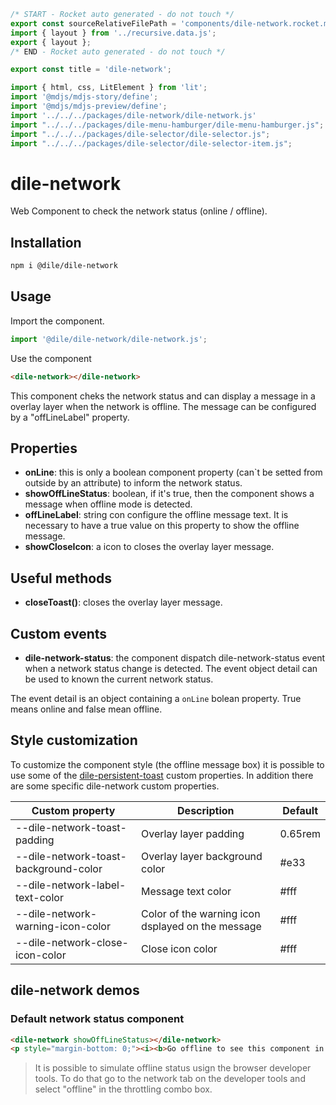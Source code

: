 ```js server
/* START - Rocket auto generated - do not touch */
export const sourceRelativeFilePath = 'components/dile-network.rocket.md';
import { layout } from '../recursive.data.js';
export { layout };
/* END - Rocket auto generated - do not touch */

export const title = 'dile-network';
```

```js script
import { html, css, LitElement } from 'lit'; 
import '@mdjs/mdjs-story/define';
import '@mdjs/mdjs-preview/define';
import '../../../packages/dile-network/dile-network.js'
import "../../../packages/dile-menu-hamburger/dile-menu-hamburger.js";
import "../../../packages/dile-selector/dile-selector.js";
import "../../../packages/dile-selector/dile-selector-item.js";
```

# dile-network

Web Component to check the network status (online / offline).

## Installation
```bash
npm i @dile/dile-network
```

## Usage

Import the component.

```javascript
import '@dile/dile-network/dile-network.js';
```

Use the component

```html
<dile-network></dile-network>
```

This component cheks the network status and can display a message in a overlay layer when the network is offline. The message can be configured by a "offLineLabel" property. 

## Properties

- **onLine**: this is only a boolean component property (can`t be setted from outside by an attribute) to inform the network status.
- **showOffLineStatus**: boolean, if it's true, then the component shows a message when offline mode is detected.
- **offLineLabel**: string con configure the offline message text. It is necessary to have a true value on this property to show the offline message.
- **showCloseIcon**: a icon to closes the overlay layer message.

## Useful methods

- **closeToast()**: closes the overlay layer message.

## Custom events

- **dile-network-status**: the component dispatch dile-network-status event when a network status change is detected. The event object detail can be used to known the current network status.

The event detail is an object containing a ```onLine``` bolean property. True means online and false mean offline.

## Style customization

To customize the component style (the offline message box) it is possible to use some of the [dile-persistent-toast](/components/dile-persistent-toast) custom properties. In addition there are some specific dile-network custom properties.

Custom property | Description | Default
----------------|-------------|---------
--dile-network-toast-padding | Overlay layer padding | 0.65rem
--dile-network-toast-background-color | Overlay layer background color | #e33
--dile-network-label-text-color | Message text color | #fff
--dile-network-warning-icon-color | Color of the warning icon dsplayed on the message | #fff
--dile-network-close-icon-color | Close icon color | #fff

## dile-network demos

### Default network status component

```html preview-story
<dile-network showOffLineStatus></dile-network>
<p style="margin-bottom: 0;"><i><b>Go offline to see this component in action.</b></i></p>
```

> It is possible to simulate offline status usign the browser developer tools. To do that go to the network tab on the developer tools and select "offline" in the throttling combo box.